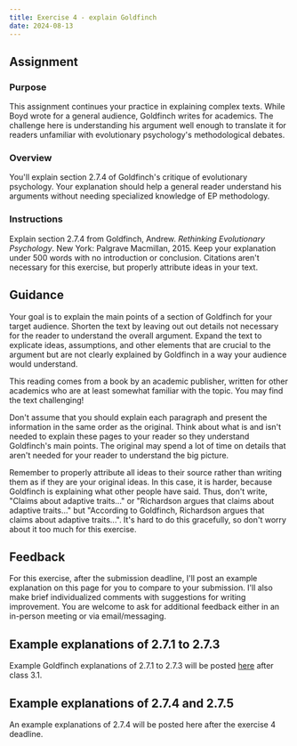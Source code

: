 ```yaml
---
title: Exercise 4 - explain Goldfinch
date: 2024-08-13
---
```

## Assignment

### Purpose

This assignment continues your practice in explaining complex texts. While Boyd wrote for a general audience, Goldfinch writes for academics. The challenge here is understanding his argument well enough to translate it for readers unfamiliar with evolutionary psychology's methodological debates.

### Overview

You'll explain section 2.7.4 of Goldfinch's critique of evolutionary psychology. Your explanation should help a general reader understand his arguments without needing specialized knowledge of EP methodology.

### Instructions

Explain section 2.7.4 from Goldfinch, Andrew. _Rethinking Evolutionary Psychology_. New York: Palgrave Macmillan, 2015. Keep your explanation under 500 words with no introduction or conclusion. Citations aren't necessary for this exercise, but properly attribute ideas in your text.

## Guidance

Your goal is to explain the main points of a section of Goldfinch for your target audience. Shorten the text by leaving out out details not necessary for the reader to understand the overall argument. Expand the text to explicate ideas, assumptions, and other elements that are crucial to the argument but are not clearly explained by Goldfinch in a way your audience would understand.

This reading comes from a book by an academic publisher, written for other academics who are at least somewhat familiar with the topic. You may find the text challenging!

Don't assume that you should explain each paragraph and present the information in the same order as the original. Think about what is and isn't needed to explain these pages to your reader so they understand Goldfinch's main points. The original may spend a lot of time on details that aren't needed for your reader to understand the big picture.

Remember to properly attribute all ideas to their source rather than writing them as if they are your original ideas. In this case, it is harder, because Goldfinch is explaining what other people have said. Thus, don't write, "Claims about adaptive traits..." or "Richardson argues that claims about adaptive traits..." but "According to Goldfinch, Richardson argues that claims about adaptive traits...". It's hard to do this gracefully, so don't worry about it too much for this exercise.

## Feedback

For this exercise, after the submission deadline, I'll post an example explanation on this page for you to compare to your submission. I'll also make brief individualized comments with suggestions for writing improvement. You are welcome to ask for additional feedback either in an in-person meeting or via email/messaging.

## Example explanations of 2.7.1 to 2.7.3

<!-- Example explanations of 2.7.1 to 2.7.3 will be posted here after class 3.1.
 -->

Example Goldfinch explanations of 2.7.1 to 2.7.3 will be posted [here](/course-ntw2029/hidden/exercise-examples/e04-eg-1-3) after class 3.1.

## Example explanations of 2.7.4 and 2.7.5

An example  explanations of 2.7.4 will be posted here after the exercise 4 deadline.

<!-- Example Goldfinch explanations of 2.7.4 and 2.7.5 will be posted [here](/course-ntw2029/hidden/exercise-examples/e04-eg-4-5) after the exercise 4 deadline.
 -->
